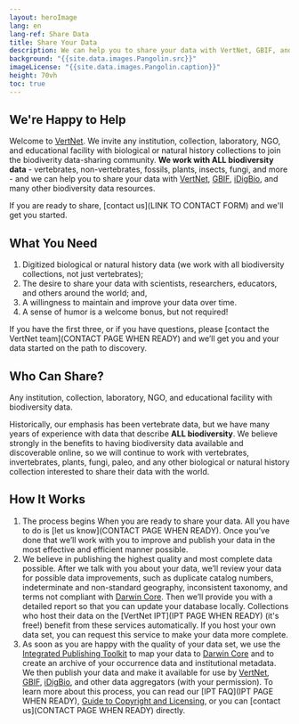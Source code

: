 ```yaml
--- 
layout: heroImage
lang: en
lang-ref: Share Data
title: Share Your Data 
description: We can help you to share your data with VertNet, GBIF, and other data portals.
background: "{{site.data.images.Pangolin.src}}"
imageLicense: "{{site.data.images.Pangolin.caption}}"
height: 70vh
toc: true
---
```


## We're Happy to Help
Welcome to [VertNet](https://hp-vertnet-plus.gbif-staging.org/about/). We invite any institution, collection, laboratory, NGO, and educational facility with biological or natural history collections to join the biodiverity data-sharing community.
**We work with ALL biodiversity data** - vertebrates, non-vertebrates, fossils, plants, insects, fungi, and more - and we can help you to share your data with [VertNet](https://hp-vertnet-plus.gbif-staging.org/data/), [GBIF](https://www.gbif.org/), [iDigBio](https://www.idigbio.org/portal/search), and many other biodiversity data resources.<br>

If you are ready to share, [contact us](LINK TO CONTACT FORM) and we'll get you started.

## What You Need
  1. Digitized biological or natural history data (we work with all biodiversity collections, not just vertebrates);
  2. The desire to share your data with scientists, researchers, educators, and others around the world; and,
  3. A willingness to maintain and improve your data over time.
  4. A sense of humor is a welcome bonus, but not required!<br>

If you have the first three, or if you have questions, please [contact the VertNet team](CONTACT PAGE WHEN READY) and we’ll get you and your data started on the path to discovery.

## Who Can Share?
Any institution, collection, laboratory, NGO, and educational facility with biodiversity data.<br>

Historically, our emphasis has been vertebrate data, but we have many years of experience with data that describe **ALL biodiversity**. We believe strongly in the benefits to having biodiversity data available and discoverable online, so we will continue to work with vertebrates, invertebrates, plants, fungi, paleo, and any other biological or natural history collection interested to share their data with the world.

## How It Works

  1. The process begins When you are ready to share your data. All you have to do is [let us know](CONTACT PAGE WHEN READY). Once you’ve done that we’ll work with you to improve and publish your data in the most effective and efficient manner possible.
  2. We believe in publishing the highest quality and most complete data possible. After we talk with you about your data, we’ll review your data for possible data improvements, such as duplicate catalog numbers, indeterminate and non-standard geography, inconsistent taxonomy, and terms not compliant with [Darwin Core](http://rs.tdwg.org/dwc.htm). Then we’ll provide you with a detailed report so that you can update your database locally. Collections who host their data on the [VertNet IPT](IPT PAGE WHEN READY) (it's free!) benefit from these services automatically. If you host your own data set, you can request this service to make your data more complete.
  3. As soon as you are happy with the quality of your data set, we use the [Integrated Publishing Toolkit](https://www.gbif.org/ipt) to map your data to [Darwin Core](http://rs.tdwg.org/dwc.htm) and to create an archive of your occurrence data and institutional metadata. We then publish your data and make it available for use by [VertNet](https://hp-vertnet-plus.gbif-staging.org/data/), [GBIF](https://www.gbif.org/occurrence/search), [iDigBio](https://www.idigbio.org/portal/search), and other data aggregators (with your permission). To learn more about this process, you can read our [IPT FAQ](IPT PAGE WHEN READY), [Guide to Copyright and Licensing](https://hp-vertnet-plus.gbif-staging.org/resources/datalicensingguide/), or you can [contact us](CONTACT PAGE WHEN READY) directly.


